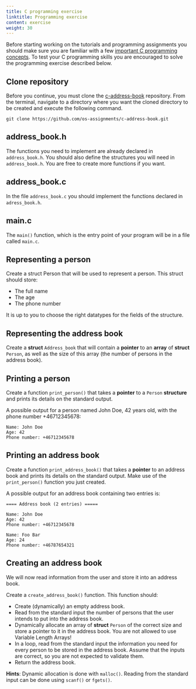 ```yaml
---
title: C programming exercise
linktitle: Programming exercise
content: exercise
weight: 30
---
```


Before starting working on the tutorials and programming assignments you should make sure you
are familiar with a few [important C programming concepts](important-concepts). 
To test your C programming skills you are encouraged to solve the programming
exercise described below. 


## Clone repository

Before you continue, you must clone the [c-address-book][repo] repository.
From the terminal, navigate to a directory where you want the cloned directory
to be created and execute the following command. 

[repo]: https://github.com/os-assignments/c-address-book.git

``` text
git clone https://github.com/os-assignments/c-address-book.git
```

## address_book.h

The functions you need to implement are already declared in `address_book.h`.
You should also define the structures you will need in `address_book.h`. You are
free to create more functions if you want.

## address_book.c

In the file `address_book.c` you should implement the functions declared in
`adress_book.h`. 

## main.c

The `main()` function, which is the entry point of your program will be in a
file called `main.c`.

<!--
## C89

Your code should be using only standard C89 features and functions, especially
variable-lenth-arrays from C99/C11 are not allowed. C++ is not allowed.
-->

## Representing a person

Create a struct Person that will be used to represent a person. This struct
should store:


* The full name
* The age
* The phone number

It is up to you to choose the right datatypes for the fields of the structure.

## Representing the address book

Create a **struct** `Address_book` that will contain a **pointer** to an
**array** of **struct** `Person`, as well as the size of this array (the number
of persons in the address book).

## Printing a person

Create a function `print_person()` that takes a **pointer** to a `Person` **structure** and
prints its details on the standard output. 

A possible output for a person named
John Doe, 42 years old, with the phone number +46712345678:

``` shell
Name: John Doe
Age: 42
Phone number: +46712345678
```

## Printing an address book

Create a function `print_address_book()` that takes a **pointer** to an address book
and prints its details on the standard output. Make use of the `print_person()`
function you just created.

A possible output for an address book containing two
entries is:

``` shell
==== Address book (2 entries) =====

Name: John Doe
Age: 42
Phone number: +46712345678

Name: Foo Bar
Age: 24
Phone number: +46787654321
```


## Creating an address book

We will now read information from the user and store it into an address book.

Create a `create_address_book()` function. This function should:

* Create (dynamically) an empty address book.
* Read from the standard input the number of persons that the user intends to put into the address book.
* Dynamically allocate an array of **struct** `Person` of the correct size and store a pointer to it in the address book. You are not allowed to use Variable Length Arrays!
* In a loop, read from the standard input the information you need for every person to be stored in the address book. Assume that the inputs are correct, so you are not expected to validate them.
* Return the address book.

**Hints**: Dynamic allocation is done with `malloc()`. Reading from the standard input can be done using `scanf()` or `fgets()`.
